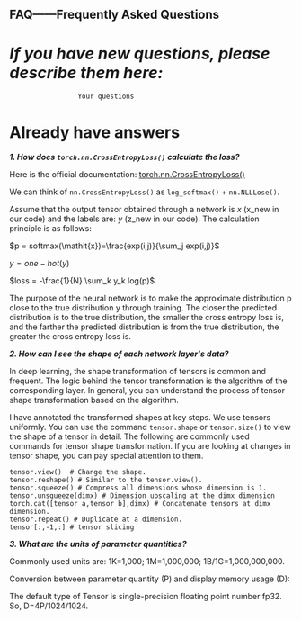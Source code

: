 ## FAQ——Frequently Asked Questions

# ***If you have new questions, please describe them here:***

```
                 Your questions

```

# Already have answers
***1. How does `torch.nn.CrossEntropyLoss()` calculate the loss?***

Here is the official documentation: [torch.nn.CrossEntropyLoss()](https://pytorch.org/docs/stable/generated/torch.nn.CrossEntropyLoss.html)

We can think of `nn.CrossEntropyLoss()` as `log_softmax()` + `nn.NLLLose()`.

Assume that the output tensor obtained through a network is _x_ (x_new in our code) and the labels are: _y_ (z_new in our code). The calculation principle is as follows:

$p = softmax(\mathit{x})=\frac{exp(i,j)}{\sum_j exp(i,j)}$

$y=one-hot(y)$

$loss = -\frac{1}{N} \sum_k y_k log(p)$

The purpose of the neural network is to make the approximate distribution p close to the true distribution y through training. The closer the predicted distribution is to the true distribution, the smaller the cross entropy loss is, and the farther the predicted distribution is from the true distribution, the greater the cross entropy loss is.

***2. How can I see the shape of each network layer's data?***

In deep learning, the shape transformation of tensors is common and frequent. The logic behind the tensor transformation is the algorithm of the corresponding layer. In general, you can understand the process of tensor shape transformation based on the algorithm. 

I have annotated the transformed shapes at key steps. We use tensors uniformly. You can use the command `tensor.shape` or `tensor.size()` to view the shape of a tensor in detail. The following are commonly used commands for tensor shape transformation. If you are looking at changes in tensor shape, you can pay special attention to them.
```
tensor.view()  # Change the shape.
tensor.reshape() # Similar to the tensor.view().
tensor.squeeze() # Compress all dimensions whose dimension is 1.
tensor.unsqueeze(dimx) # Dimension upscaling at the dimx dimension
torch.cat([tensor a,tensor b],dimx) # Concatenate tensors at dimx dimension.
tensor.repeat() # Duplicate at a dimension.
tensor[:,-1,:] # tensor slicing
```

***3. What are the units of parameter quantities?***

Commonly used units are: 1K=1,000; 1M=1,000,000; 1B/1G=1,000,000,000.

Conversion between parameter quantity (P) and display memory usage (D): 

The default type of Tensor is single-precision floating point number fp32. So, D=4P/1024/1024.




